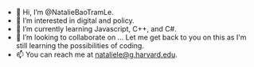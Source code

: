- 👋 Hi, I’m @NatalieBaoTramLe.
- 👀 I’m interested in digital and policy.
- 🌱 I’m currently learning Javascript, C++, and C#.
- 💞️ I’m looking to collaborate on ... Let me get back to you on this as I'm still learning the possibilities of coding.
- 📫 You can reach me at nataliele@g.harvard.edu.

<!---
NatalieBaoTramLe/NatalieBaoTramLe is a ✨ special ✨ repository because its `README.md` (this file) appears on your GitHub profile.
You can click the Preview link to take a look at your changes.
--->
